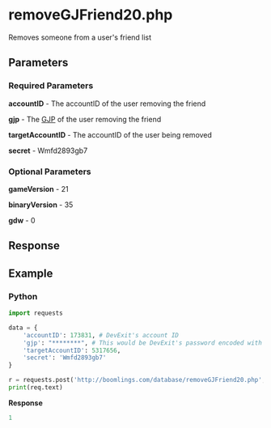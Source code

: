 # removeGJFriend20.php

Removes someone from a user's friend list

## Parameters

### Required Parameters

**accountID** - The accountID of the user removing the friend

**gjp** - The [GJP](/topics/encryption/gjp.md) of the user removing the friend

**targetAccountID** - The accountID of the user being removed

**secret** - Wmfd2893gb7

### Optional Parameters

**gameVersion** - 21

**binaryVersion** - 35

**gdw** - 0

## Response

## Example

<!-- tabs:start -->

### **Python**

```py
import requests

data = {
    'accountID': 173831, # DevExit's account ID
    'gjp': "********", # This would be DevExit's password encoded with GJP encryption
    'targetAccountID': 5317656,
    'secret': 'Wmfd2893gb7'
}

r = requests.post('http://boomlings.com/database/removeGJFriend20.php', data=data)
print(req.text)
```

**Response**

```py
1
```

<!-- tabs:end -->